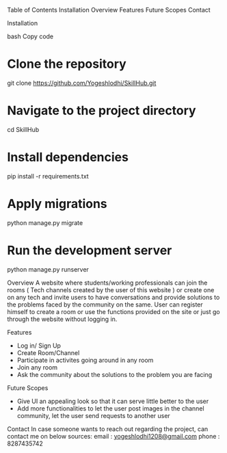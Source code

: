 Table of Contents
Installation
Overview
Features
Future Scopes
Contact

Installation

bash
Copy code
# Clone the repository
git clone https://github.com/Yogeshlodhi/SkillHub.git

# Navigate to the project directory
cd SkillHub

# Install dependencies
pip install -r requirements.txt

# Apply migrations
python manage.py migrate

# Run the development server
python manage.py runserver

Overview
A website where students/working professionals can join the rooms ( Tech channels created by the user of this website ) or create one on any tech and invite users to have conversations and provide solutions to the problems faced by the community on the same.
User can register himself to create a room or use the functions provided on the site or just go through the website without logging in.

Features
 - Log in/ Sign Up
 - Create Room/Channel
 - Participate in activites going around in any room
 - Join any room
 - Ask the community about the solutions to the problem you are facing

Future Scopes
 - Give UI an appealing look so that it can serve little better to the user
 - Add more functionalities to let the user post images in the channel community, let the user send requests to another user

Contact
In case someone wants to reach out regarding the project, can contact me on below sources:
email : yogeshlodhi1208@gmail.com
phone : 8287435742

